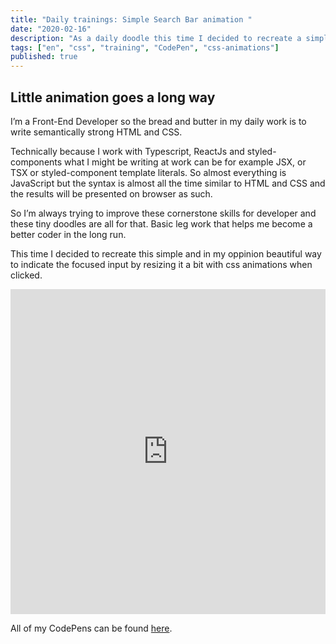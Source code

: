 ```yaml
---
title: "Daily trainings: Simple Search Bar animation "
date: "2020-02-16"
description: "As a daily doodle this time I decided to recreate a simple and beautiful way to indicate the focused input by resizing it a bit with css animations when clicked."
tags: ["en", "css", "training", "CodePen", "css-animations"]
published: true
---
```


## Little animation goes a long way

I’m a Front-End Developer so the bread and butter in my daily work is to write semantically strong HTML and CSS.

Technically because I work with Typescript, ReactJs and styled-components what I might be writing at work can be for example JSX, or TSX or styled-component template literals. So almost everything is JavaScript but the syntax is almost all the time similar to HTML and CSS and the results will be presented on browser as such.

So I’m always trying to improve these cornerstone skills for developer and these tiny doodles are all for that. Basic leg work that helps me become a better coder in the long run.

This time I decided to recreate this simple and in my oppinion beautiful way to indicate the focused input by resizing it a bit with css animations when clicked.

<iframe height="520" style="width: 100%;" scrolling="no" title="Tiny Animated search bar" src="https://codepen.io/Mehto00/embed/RwPapgz?height=265&theme-id=default&  default-tab=result" frameborder="no" allowtransparency="true" allowfullscreen="true">
  See the Pen <a href='https://codepen.io/Mehto00/pen/RwPapgz'>Tiny Animated search bar</a> by Mikko Metso
  (<a href='https://codepen.io/Mehto00'>@Mehto00</a>) on <a href='https://codepen.io'>CodePen</a>.
</iframe>

All of my CodePens can be found <a href="https://codepen.io/Mehto00/pens/showcase" target="_blank">here</a>.